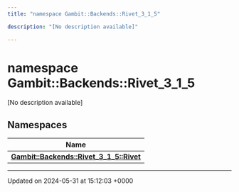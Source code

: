 ```yaml
---
title: "namespace Gambit::Backends::Rivet_3_1_5"

description: "[No description available]"

---
```


# namespace Gambit::Backends::Rivet_3_1_5

[No description available]

## Namespaces

| Name           |
| -------------- |
| **[Gambit::Backends::Rivet_3_1_5::Rivet](/documentation/code/namespaces/namespacegambit_1_1backends_1_1rivet__3__1__5_1_1rivet/)**  |






-------------------------------

Updated on 2024-05-31 at 15:12:03 +0000
